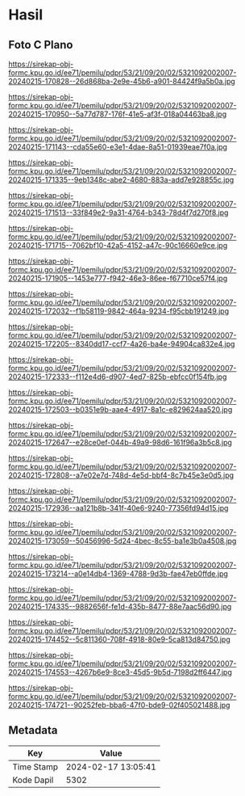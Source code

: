 # Hasil

## Foto C Plano

https://sirekap-obj-formc.kpu.go.id/ee71/pemilu/pdpr/53/21/09/20/02/5321092002007-20240215-170828--26d868ba-2e9e-45b6-a901-84424f9a5b0a.jpg

https://sirekap-obj-formc.kpu.go.id/ee71/pemilu/pdpr/53/21/09/20/02/5321092002007-20240215-170950--5a77d787-176f-41e5-af3f-018a04463ba8.jpg

https://sirekap-obj-formc.kpu.go.id/ee71/pemilu/pdpr/53/21/09/20/02/5321092002007-20240215-171143--cda55e60-e3e1-4dae-8a51-01939eae7f0a.jpg

https://sirekap-obj-formc.kpu.go.id/ee71/pemilu/pdpr/53/21/09/20/02/5321092002007-20240215-171335--9eb1348c-abe2-4680-883a-add7e928855c.jpg

https://sirekap-obj-formc.kpu.go.id/ee71/pemilu/pdpr/53/21/09/20/02/5321092002007-20240215-171513--33f849e2-9a31-4764-b343-78d4f7d270f8.jpg

https://sirekap-obj-formc.kpu.go.id/ee71/pemilu/pdpr/53/21/09/20/02/5321092002007-20240215-171715--7062bf10-42a5-4152-a47c-90c16660e9ce.jpg

https://sirekap-obj-formc.kpu.go.id/ee71/pemilu/pdpr/53/21/09/20/02/5321092002007-20240215-171905--1453e777-f942-46e3-86ee-f67710ce57f4.jpg

https://sirekap-obj-formc.kpu.go.id/ee71/pemilu/pdpr/53/21/09/20/02/5321092002007-20240215-172032--f1b58119-9842-464a-9234-f95cbb191249.jpg

https://sirekap-obj-formc.kpu.go.id/ee71/pemilu/pdpr/53/21/09/20/02/5321092002007-20240215-172205--8340dd17-ccf7-4a26-ba4e-94904ca832e4.jpg

https://sirekap-obj-formc.kpu.go.id/ee71/pemilu/pdpr/53/21/09/20/02/5321092002007-20240215-172333--f112e4d6-d907-4ed7-825b-ebfcc0f154fb.jpg

https://sirekap-obj-formc.kpu.go.id/ee71/pemilu/pdpr/53/21/09/20/02/5321092002007-20240215-172503--b0351e9b-aae4-4917-8a1c-e829624aa520.jpg

https://sirekap-obj-formc.kpu.go.id/ee71/pemilu/pdpr/53/21/09/20/02/5321092002007-20240215-172647--e28ce0ef-044b-49a9-98d6-161f96a3b5c8.jpg

https://sirekap-obj-formc.kpu.go.id/ee71/pemilu/pdpr/53/21/09/20/02/5321092002007-20240215-172808--a7e02e7d-748d-4e5d-bbf4-8c7b45e3e0d5.jpg

https://sirekap-obj-formc.kpu.go.id/ee71/pemilu/pdpr/53/21/09/20/02/5321092002007-20240215-172936--aa121b8b-341f-40e6-9240-77356fd94d15.jpg

https://sirekap-obj-formc.kpu.go.id/ee71/pemilu/pdpr/53/21/09/20/02/5321092002007-20240215-173059--50456996-5d24-4bec-8c55-ba1e3b0a4508.jpg

https://sirekap-obj-formc.kpu.go.id/ee71/pemilu/pdpr/53/21/09/20/02/5321092002007-20240215-173214--a0e14db4-1369-4788-9d3b-fae47eb0ffde.jpg

https://sirekap-obj-formc.kpu.go.id/ee71/pemilu/pdpr/53/21/09/20/02/5321092002007-20240215-174335--9882656f-fe1d-435b-8477-88e7aac56d90.jpg

https://sirekap-obj-formc.kpu.go.id/ee71/pemilu/pdpr/53/21/09/20/02/5321092002007-20240215-174452--5c811360-708f-4918-80e9-5ca813d84750.jpg

https://sirekap-obj-formc.kpu.go.id/ee71/pemilu/pdpr/53/21/09/20/02/5321092002007-20240215-174553--4267b6e9-8ce3-45d5-9b5d-7198d2ff6447.jpg

https://sirekap-obj-formc.kpu.go.id/ee71/pemilu/pdpr/53/21/09/20/02/5321092002007-20240215-174721--90252feb-bba6-47f0-bde9-02f405021488.jpg


## Metadata

| Key        | Value               |
| ---------- | ------------------- |
| Time Stamp | 2024-02-17 13:05:41 |
| Kode Dapil | 5302                |



